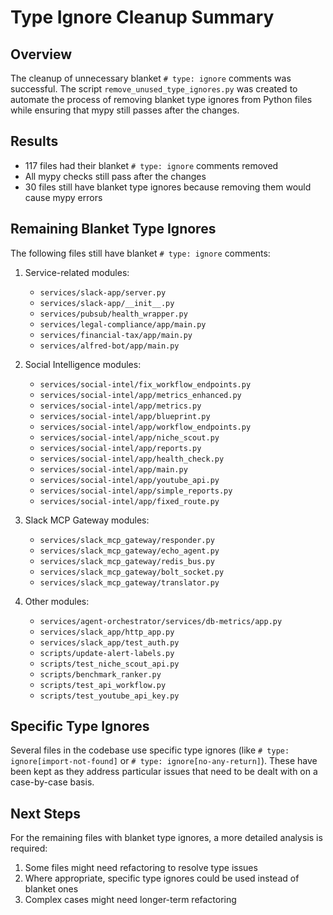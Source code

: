# Type Ignore Cleanup Summary

## Overview

The cleanup of unnecessary blanket `# type: ignore` comments was successful. The script `remove_unused_type_ignores.py` was created to automate the process of removing blanket type ignores from Python files while ensuring that mypy still passes after the changes.

## Results

- 117 files had their blanket `# type: ignore` comments removed
- All mypy checks still pass after the changes
- 30 files still have blanket type ignores because removing them would cause mypy errors

## Remaining Blanket Type Ignores

The following files still have blanket `# type: ignore` comments:

1. Service-related modules:
   - `services/slack-app/server.py`
   - `services/slack-app/__init__.py`
   - `services/pubsub/health_wrapper.py`
   - `services/legal-compliance/app/main.py`
   - `services/financial-tax/app/main.py`
   - `services/alfred-bot/app/main.py`

2. Social Intelligence modules:
   - `services/social-intel/fix_workflow_endpoints.py`
   - `services/social-intel/app/metrics_enhanced.py`
   - `services/social-intel/app/metrics.py`
   - `services/social-intel/app/blueprint.py`
   - `services/social-intel/app/workflow_endpoints.py`
   - `services/social-intel/app/niche_scout.py`
   - `services/social-intel/app/reports.py`
   - `services/social-intel/app/health_check.py`
   - `services/social-intel/app/main.py`
   - `services/social-intel/app/youtube_api.py`
   - `services/social-intel/app/simple_reports.py`
   - `services/social-intel/app/fixed_route.py`

3. Slack MCP Gateway modules:
   - `services/slack_mcp_gateway/responder.py`
   - `services/slack_mcp_gateway/echo_agent.py`
   - `services/slack_mcp_gateway/redis_bus.py`
   - `services/slack_mcp_gateway/bolt_socket.py`
   - `services/slack_mcp_gateway/translator.py`

4. Other modules:
   - `services/agent-orchestrator/services/db-metrics/app.py`
   - `services/slack_app/http_app.py`
   - `services/slack_app/test_auth.py`
   - `scripts/update-alert-labels.py`
   - `scripts/test_niche_scout_api.py`
   - `scripts/benchmark_ranker.py`
   - `scripts/test_api_workflow.py`
   - `scripts/test_youtube_api_key.py`

## Specific Type Ignores

Several files in the codebase use specific type ignores (like `# type: ignore[import-not-found]` or `# type: ignore[no-any-return]`). These have been kept as they address particular issues that need to be dealt with on a case-by-case basis.

## Next Steps

For the remaining files with blanket type ignores, a more detailed analysis is required:

1. Some files might need refactoring to resolve type issues
2. Where appropriate, specific type ignores could be used instead of blanket ones
3. Complex cases might need longer-term refactoring
